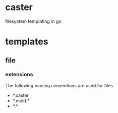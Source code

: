 # caster
filesystem templating in go

# templates

## file 

### extensions

The following naming conventions are used for files

* \*.caster
* \*.mold.\*
* \*.\*
